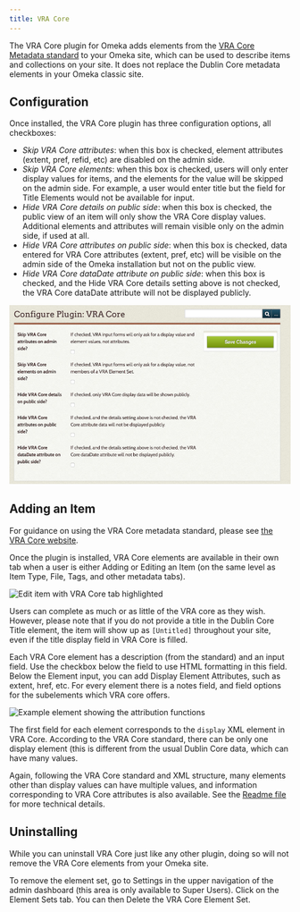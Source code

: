 ```yaml
---
title: VRA Core
---
```

The VRA Core plugin for Omeka adds elements from the [VRA Core Metadata standard](http://core.vraweb.org/index.html) to your Omeka site, which can be used to describe items and collections on your site. It does not replace the Dublin Core metadata elements in your Omeka classic site.

Configuration
--------------------------

Once installed, the VRA Core plugin has three configuration options, all checkboxes:

- *Skip VRA Core attributes*: when this box is checked, element attributes (extent, pref, refid, etc) are disabled on the admin side.
- *Skip VRA Core elements*: when this box is checked, users will only enter display values for items, and the elements for the value will be skipped on the admin side. For example, a user would enter title but the field for Title Elements would not be available for input.
- *Hide VRA Core details on public side*: when this box is checked, the public view of an item will only show the VRA Core display values. Additional elements and attributes will remain visible only on the admin side, if used at all.
- *Hide VRA Core attributes on public side*: when this box is checked, data entered for VRA Core attributes (extent, pref, etc) will be visible on the admin side of the Omeka installation but not on the public view.
- *Hide VRA Core dataDate attribute on public side*: when this box is checked, and the Hide VRA Core details setting above is not checked, the VRA Core dataDate attribute will not be displayed publicly.

![VRA Core configuration options](../doc_files/plugin_images/VRAConfig.png)

Adding an Item
----------------------------

For guidance on using the VRA Core metadata standard, please see [the VRA Core website](http://core.vraweb.org/index.html).

Once the plugin is installed, VRA Core elements are available in their own tab when a user is either Adding or Editing an Item (on the same level as Item Type, File, Tags, and other metadata tabs).

![Edit item with VRA Core tab highlighted](../doc_files/plugin_images/VRAdd2.png)

Users can complete as much or as little of the VRA core as they wish. However, please note that if you do not provide a title in the Dublin Core Title element, the item will show up as `[Untitled]` throughout your site, even if the title display field in VRA Core is filled.

Each VRA Core element has a description (from the standard) and an input field. Use the checkbox below the field to use HTML formatting in this field. Below the Element input, you can add Display Element Attributes, such as extent, href, etc. For every element there is a notes field, and field options for the subelements which VRA core offers. 

![Example element showing the attribution functions](../docs_files/plugin_images/VracElem.png)

The first field for each element corresponds to the `display` XML element in VRA Core. According to the VRA Core standard, there can be only one display element (this is different from the usual Dublin Core data, which can have many values.

Again, following the VRA Core standard and XML structure, many elements other than display values can have multiple values, and information corresponding to VRA Core attributes is also available. See the [Readme file](https://github.com/omeka/plugin-VraCore/blob/master/README.md) for more technical details.

Uninstalling
--------------------------------------------
While you can uninstall VRA Core just like any other plugin, doing so will not remove the VRA Core elements from your Omeka site. 

To remove the element set, go to Settings in the upper navigation of the admin dashboard (this area is only available to Super Users). Click on the Element Sets tab. You can then Delete the VRA Core Element Set.
